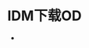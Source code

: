 # IDM下载OD         

* [](https://github.com/quickvideosharing/QinYingNote/raw/main/yjnb/IDM%E4%B8%8B%E8%BD%BDOD/IDM%E4%B8%8B%E8%BD%BDOD.mp4)             
